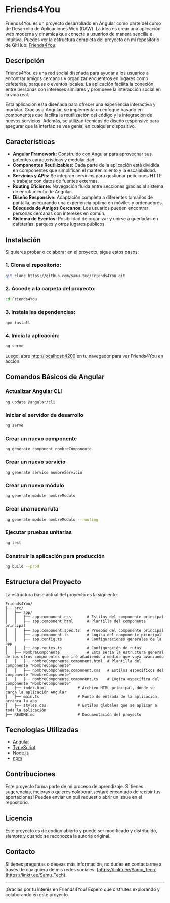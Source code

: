 # Friends4You

Friends4You es un proyecto desarrollado en Angular como parte del curso de Desarrollo de Aplicaciones Web (DAW). La idea es crear una aplicación web moderna y dinámica que conecte a usuarios de manera sencilla e intuitiva. Puedes ver la estructura completa del proyecto en mi repositorio de GitHub: [Friends4You](https://github.com/samu-tec/Friends4You).

## Descripción

Friends4You es una red social diseñada para ayudar a los usuarios a encontrar amigos cercanos y organizar encuentros en lugares como cafeterías, parques o eventos locales. La aplicación facilita la conexión entre personas con intereses similares y promueve la interacción social en la vida real.

Esta aplicación está diseñada para ofrecer una experiencia interactiva y modular. Gracias a Angular, se implementa un enfoque basado en componentes que facilita la reutilización del código y la integración de nuevos servicios. Además, se utilizan técnicas de diseño responsive para asegurar que la interfaz se vea genial en cualquier dispositivo.

## Características

- **Angular Framework:** Construido con Angular para aprovechar sus potentes características y modularidad.
- **Componentes Reutilizables:** Cada parte de la aplicación está dividida en componentes que simplifican el mantenimiento y la escalabilidad.
- **Servicios y APIs:** Se integran servicios para gestionar peticiones HTTP y trabajar con datos de fuentes externas.
- **Routing Eficiente:** Navegación fluida entre secciones gracias al sistema de enrutamiento de Angular.
- **Diseño Responsive:** Adaptación completa a diferentes tamaños de pantalla, asegurando una experiencia óptima en móviles y ordenadores.
- **Búsqueda de Amigos Cercanos:** Los usuarios pueden encontrar personas cercanas con intereses en común.
- **Sistema de Eventos:** Posibilidad de organizar y unirse a quedadas en cafeterías, parques y otros lugares públicos.

## Instalación

Si quieres probar o colaborar en el proyecto, sigue estos pasos:

### 1. Clona el repositorio:

```bash
git clone https://github.com/samu-tec/Friends4You.git
```

### 2. Accede a la carpeta del proyecto:

```bash
cd Friends4You
```

### 3. Instala las dependencias:

```bash
npm install
```

### 4. Inicia la aplicación:

```bash
ng serve
```

Luego, abre [http://localhost:4200](http://localhost:4200) en tu navegador para ver Friends4You en acción.

## Comandos Básicos de Angular

### Actualizar Angular CLI

```bash
ng update @angular/cli
```

### Iniciar el servidor de desarrollo

```bash
ng serve
```

### Crear un nuevo componente

```bash
ng generate component nombreComponente
```

### Crear un nuevo servicio

```bash
ng generate service nombreServicio
```

### Crear un nuevo módulo

```bash
ng generate module nombreModulo
```


### Crear una nueva ruta

```bash
ng generate module nombreModulo --routing
```

### Ejecutar pruebas unitarias

```bash
ng test
```

### Construir la aplicación para producción

```bash
ng build --prod
```

## Estructura del Proyecto

La estructura base actual del proyecto es la siguiente:

```
Friends4You/
├── src/
│   ├── app/
│   │   ├── app.component.css       # Estilos del componente principal
│   │   ├── app.component.html      # Plantilla del componente principal
│   │   ├── app.component.spec.ts   # Pruebas del componente principal
│   │   ├── app.component.ts        # Lógica del componente principal
│   │   ├── app.config.ts           # Configuraciones generales de la app
│   │   ├── app.routes.ts           # Configuración de rutas
│   ├── NombreComponente            # Esta sería la estructura general de los otros componentes que iré añadiendo a medida que vaya avanzando
│   │   ├── nombreComponente.component.html  # Plantilla del componente "NombreComponente"
│   │   ├── nombreComponente.component.css   # Estilos específicos del componente "NombreComponente"
│   │   ├── nombreComponente.component.ts    # Lógica específica del componente "NombreComponente"
│   ├── index.html              # Archivo HTML principal, donde se carga la aplicación Angular
│   ├── main.ts                 # Punto de entrada de la aplicación, arranca la app
│   ├── styles.css              # Estilos globales que se aplican a toda la aplicación
├── README.md                   # Documentación del proyecto
```

## Tecnologías Utilizadas

- [Angular](https://angular.io/)
- [TypeScript](https://www.typescriptlang.org/)
- [Node.js](https://nodejs.org/)
- [npm](https://www.npmjs.com/)

## Contribuciones

Este proyecto forma parte de mi proceso de aprendizaje. Si tienes sugerencias, mejoras o quieres colaborar, ¡estaré encantado de recibir tus aportaciones! Puedes enviar un pull request o abrir un issue en el repositorio.

## Licencia

Este proyecto es de código abierto y puede ser modificado y distribuido, siempre y cuando se reconozca la autoría original.

## Contacto

Si tienes preguntas o deseas más información, no dudes en contactarme a través de cualquiera de mis redes sociales: [https://linktr.ee/Samu_Tech](https://linktr.ee/Samu_Tech).

---

¡Gracias por tu interés en Friends4You! Espero que disfrutes explorando y colaborando en este proyecto.
